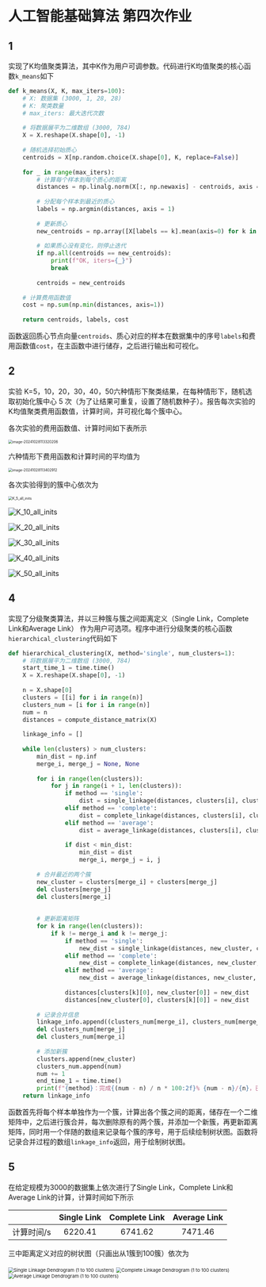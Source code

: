 # 人工智能基础算法 第四次作业

## 1

实现了K均值聚类算法，其中K作为用户可调参数。代码进行K均值聚类的核心函数`k_means`如下

```python
def k_means(X, K, max_iters=100):
    # X: 数据集 (3000, 1, 28, 28)
    # K: 聚类数量
    # max_iters: 最大迭代次数
    
    # 将数据展平为二维数组 (3000, 784)
    X = X.reshape(X.shape[0], -1)
    
    # 随机选择初始质心
    centroids = X[np.random.choice(X.shape[0], K, replace=False)]
    
    for _ in range(max_iters):
        # 计算每个样本到每个质心的距离
        distances = np.linalg.norm(X[:, np.newaxis] - centroids, axis = -1)
        
        # 分配每个样本到最近的质心
        labels = np.argmin(distances, axis = 1)
        
        # 更新质心
        new_centroids = np.array([X[labels == k].mean(axis=0) for k in range(K)])
        
        # 如果质心没有变化，则停止迭代
        if np.all(centroids == new_centroids):
            print(f"OK, iters={_}")
            break
        
        centroids = new_centroids
    
    # 计算费用函数值
    cost = np.sum(np.min(distances, axis=1))
    
    return centroids, labels, cost
```

函数返回质心节点向量`centroids`、质心对应的样本在数据集中的序号`labels`和费用函数值`cost`，在主函数中进行储存，之后进行输出和可视化。

## 2

实验 K=5，10，20，30，40，50六种情形下聚类结果，在每种情形下，随机选取初始化簇中心 5 次（为了让结果可重复，设置了随机数种子）。报告每次实验的K均值聚类费用函数值，计算时间，并可视化每个簇中心。

各次实验的费用函数值、计算时间如下表所示

<img src="/Users/wangyifeng/Library/Application Support/typora-user-images/image-20241028113320206.png" alt="image-20241028113320206" style="zoom:50%;" />

六种情形下费用函数和计算时间的平均值为

<img src="/Users/wangyifeng/Library/Application Support/typora-user-images/image-20241028113402912.png" alt="image-20241028113402912" style="zoom:50%;" />

各次实验得到的簇中心依次为

<img src="/Users/wangyifeng/Desktop/学习/人工智能基础算法/hw/hw4/Homework4/task1/K_5_all_inits.png" alt="K_5_all_inits" style="zoom:50%;" />

![K_10_all_inits](/Users/wangyifeng/Desktop/学习/人工智能基础算法/hw/hw4/Homework4/task1/K_10_all_inits.png)

![K_20_all_inits](/Users/wangyifeng/Desktop/学习/人工智能基础算法/hw/hw4/Homework4/task1/K_20_all_inits.png)

![K_30_all_inits](/Users/wangyifeng/Desktop/学习/人工智能基础算法/hw/hw4/Homework4/task1/K_30_all_inits.png)

![K_40_all_inits](/Users/wangyifeng/Desktop/学习/人工智能基础算法/hw/hw4/Homework4/task1/K_40_all_inits.png)

![K_50_all_inits](/Users/wangyifeng/Desktop/学习/人工智能基础算法/hw/hw4/Homework4/task1/K_50_all_inits.png)

## 4

实现了分级聚类算法，并以三种簇与簇之间距离定义（Single Link，Complete Link和Average Link） 作为用户可选项。程序中进行分级聚类的核心函数`hierarchical_clustering`代码如下

```python
def hierarchical_clustering(X, method='single', num_clusters=1):
    # 将数据展平为二维数组 (3000, 784)
    start_time_1 = time.time()
    X = X.reshape(X.shape[0], -1)
    
    n = X.shape[0]
    clusters = [[i] for i in range(n)]
    clusters_num = [i for i in range(n)]
    num = n
    distances = compute_distance_matrix(X)
    
    linkage_info = []
    
    while len(clusters) > num_clusters:
        min_dist = np.inf
        merge_i, merge_j = None, None
        
        for i in range(len(clusters)):
            for j in range(i + 1, len(clusters)):
                if method == 'single':
                    dist = single_linkage(distances, clusters[i], clusters[j])
                elif method == 'complete':
                    dist = complete_linkage(distances, clusters[i], clusters[j])
                elif method == 'average':
                    dist = average_linkage(distances, clusters[i], clusters[j])
                
                if dist < min_dist:
                    min_dist = dist
                    merge_i, merge_j = i, j
        
        # 合并最近的两个簇
        new_cluster = clusters[merge_i] + clusters[merge_j]
        del clusters[merge_j]
        del clusters[merge_i]
        
        
        # 更新距离矩阵
        for k in range(len(clusters)):
            if k != merge_i and k != merge_j:
                if method == 'single':
                    new_dist = single_linkage(distances, new_cluster, clusters[k])
                elif method == 'complete':
                    new_dist = complete_linkage(distances, new_cluster, clusters[k])
                elif method == 'average':
                    new_dist = average_linkage(distances, new_cluster, clusters[k])
                
                distances[clusters[k][0], new_cluster[0]] = new_dist
                distances[new_cluster[0], clusters[k][0]] = new_dist
        
        # 记录合并信息
        linkage_info.append((clusters_num[merge_i], clusters_num[merge_j], min_dist, len(new_cluster)))
        del clusters_num[merge_j]
        del clusters_num[merge_i]
        
        # 添加新簇
        clusters.append(new_cluster)
        clusters_num.append(num)
        num += 1
        end_time_1 = time.time()
        print(f"{method}：完成{(num - n) / n * 100:2f}% {num - n}/{n}，已花费: {end_time_1 - start_time_1:.4f} 秒")
    return linkage_info
```

函数首先将每个样本单独作为一个簇，计算出各个簇之间的距离，储存在一个二维矩阵中，之后进行簇合并，每次删除原有的两个簇，并添加一个新簇，再更新距离矩阵，同时用一个伴随的数组来记录每个簇的序号，用于后续绘制树状图。函数将记录合并过程的数组`linkage_info`返回，用于绘制树状图。

## 5

在给定规模为3000的数据集上依次进行了Single Link，Complete Link和Average Link的计算，计算时间如下所示

|            | Single Link | Complete Link | Average Link |
| :--------: | :---------: | :-----------: | :----------: |
| 计算时间/s |   6220.41   |    6741.62    |   7471.46    |

三中距离定义对应的树状图（只画出从1簇到100簇）依次为

<img src="/Users/wangyifeng/Desktop/学习/人工智能基础算法/hw/hw4/Homework4/task2/Single Linkage Dendrogram (1 to 100 clusters).png" alt="Single Linkage Dendrogram (1 to 100 clusters)" style="zoom:67%;" />

<img src="/Users/wangyifeng/Desktop/学习/人工智能基础算法/hw/hw4/Homework4/task2/Complete Linkage Dendrogram (1 to 100 clusters).png" alt="Complete Linkage Dendrogram (1 to 100 clusters)" style="zoom:67%;" />

<img src="/Users/wangyifeng/Desktop/学习/人工智能基础算法/hw/hw4/Homework4/task2/Average Linkage Dendrogram (1 to 100 clusters).png" alt="Average Linkage Dendrogram (1 to 100 clusters)" style="zoom:67%;" />
